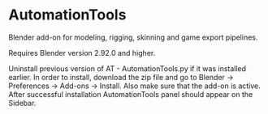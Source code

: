 # AutomationTools
Blender add-on for modeling, rigging, skinning and game export pipelines.

Requires Blender version 2.92.0 and higher.

Uninstall previous version of AT - AutomationTools.py if it was installed earlier.
In order to install, download the zip file and go to Blender -> Preferences -> Add-ons -> Install. 
Also make sure that the add-on is active. After successful installation AutomationTools panel should appear on the Sidebar.


